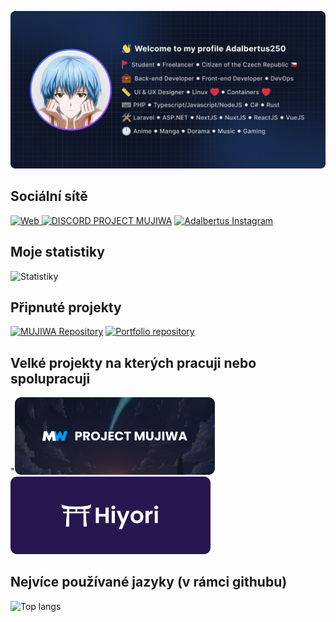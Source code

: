 <p align="center">
    <img src="/assets/img/banner.png" alt="Adalbertus Banner" />
</p>

<h2>Sociální sítě</h2>

<p>
    <a href="https://adalbertus.dev">
        <img src="https://img.shields.io/static/v1?label=WEB&message=odkaz&style=for-the-badge&color=blue" alt="Web" />
    </a>
    <a href="https://discord.mujiwa.cz"><img src="https://img.shields.io/static/v1?style=for-the-badge&logo=discord&label=DISCORD&message=odkaz&color=5865F2" alt="DISCORD PROJECT MUJIWA"/></a>
     <a href="https://instagram.com/adalbertus250"><img src="https://img.shields.io/static/v1?style=for-the-badge&logo=instagram&label=INSTAGRAM&message=odkaz&color=bd2c00" alt="Adalbertus Instagram"/></a>
</p>

<h2 >Moje statistiky</h2>

<p >
    <img src="https://github-readme-stats.vercel.app/api?username=adalbertus250&show_icons=true&theme=tokyonight" alt="Statistiky"
</p>

<h2>Připnuté projekty</h2>

<p>
    <a href="https://github.com/Adalbertus250/MUJIWA"><img width="320px" src="https://github-readme-stats.vercel.app/api/pin/?username=adalbertus250&repo=MUJIWA&show_icons=true&theme=tokyonight" alt="MUJIWA Repository" /></a>
    <a href="https://github.com/Adalbertus250/portfolio"><img width="320px" src="https://github-readme-stats.vercel.app/api/pin/?username=adalbertus250&repo=portfolio&show_icons=true&theme=tokyonight" alt="Portfolio repository" /></a>
</p>

<h2>Velké projekty na kterých pracuji nebo spolupracuji </h2>

<p>
    "<img width="320px" src="/assets/img/mw.png" alt="MUJIWA" />
    <img width="320px" src="/assets/img/hiyori.png" alt="Hiyori" />
</p>

<h2>Nejvíce používané jazyky (v rámci githubu)</h2>

<p>
    <img src="https://github-readme-stats.vercel.app/api/top-langs/?username=adalbertus250&show_icons=true&theme=tokyonight&layout=compact" alt="Top langs"
</p>